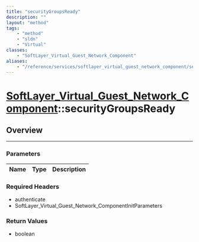 ```yaml
---
title: "securityGroupsReady"
description: ""
layout: "method"
tags:
    - "method"
    - "sldn"
    - "Virtual"
classes:
    - "SoftLayer_Virtual_Guest_Network_Component"
aliases:
    - "/reference/services/softlayer_virtual_guest_network_component/securityGroupsReady"
---
```

# [SoftLayer_Virtual_Guest_Network_Component](/reference/services/SoftLayer_Virtual_Guest_Network_Component)::securityGroupsReady





## Overview 


-----

### Parameters 
|Name | Type | Description |
| --- | --- | --- |


### Required Headers
* authenticate
* SoftLayer_Virtual_Guest_Network_ComponentInitParameters


### Return Values
* boolean




